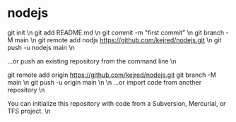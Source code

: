 # nodejs
git init \n
git add README.md \n
git commit -m "first commit" \n
git branch -M main \n
git remote add nodjs https://github.com/kejred/nodejs.git \n
git push -u nodejs main \n

…or push an existing repository from the command line \n

git remote add origin https://github.com/kejred/nodejs.git
git branch -M main \n
git push -u origin main \n
 \n
…or import code from another repository \n

You can initialize this repository with code from a Subversion, Mercurial, or TFS project. \n